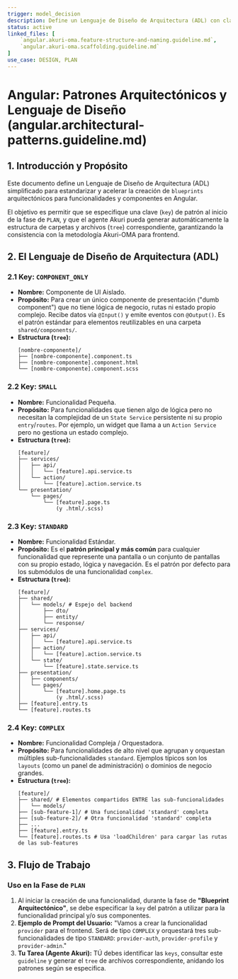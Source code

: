 ```yaml
---
trigger: model_decision
description: Define un Lenguaje de Diseño de Arquitectura (ADL) con claves (COMPONENT_ONLY, SMALL, STANDARD, COMPLEX) para generar rápidamente blueprints de funcionalidades en Angular, alineados con la metodología Akuri-OMA.
status: active
linked_files: [
    `angular.akuri-oma.feature-structure-and-naming.guideline.md`,
    `angular.akuri-oma.scaffolding.guideline.md`
]
use_case: DESIGN, PLAN
---
```


# Angular: Patrones Arquitectónicos y Lenguaje de Diseño (angular.architectural-patterns.guideline.md)

## 1. Introducción y Propósito

Este documento define un Lenguaje de Diseño de Arquitectura (ADL) simplificado para estandarizar y acelerar la creación de `blueprints` arquitectónicos para funcionalidades y componentes en Angular.

El objetivo es permitir que se especifique una clave (`key`) de patrón al inicio de la fase de `PLAN`, y que el agente Akuri pueda generar automáticamente la estructura de carpetas y archivos (`tree`) correspondiente, garantizando la consistencia con la metodología Akuri-OMA para frontend.

## 2. El Lenguaje de Diseño de Arquitectura (ADL)

### 2.1 Key: `COMPONENT_ONLY`

-   **Nombre:** Componente de UI Aislado.
-   **Propósito:** Para crear un único componente de presentación ("dumb component") que no tiene lógica de negocio, rutas ni estado propio complejo. Recibe datos vía `@Input()` y emite eventos con `@Output()`. Es el patrón estándar para elementos reutilizables en una carpeta `shared/components/`.
-   **Estructura (`tree`):**
    ```
    [nombre-componente]/
    ├── [nombre-componente].component.ts
    ├── [nombre-componente].component.html
    └── [nombre-componente].component.scss
    ```

### 2.2 Key: `SMALL`

-   **Nombre:** Funcionalidad Pequeña.
-   **Propósito:** Para funcionalidades que tienen algo de lógica pero no necesitan la complejidad de un `State Service` persistente ni su propio `entry`/`routes`. Por ejemplo, un widget que llama a un `Action Service` pero no gestiona un estado complejo.
-   **Estructura (`tree`):**
    ```
    [feature]/
    ├── services/
    │   ├── api/
    │   │   └── [feature].api.service.ts
    │   └── action/
    │       └── [feature].action.service.ts
    └── presentation/
        └── pages/
            └── [feature].page.ts
                (y .html/.scss)
    ```

### 2.3 Key: `STANDARD`

-   **Nombre:** Funcionalidad Estándar.
-   **Propósito:** Es el **patrón principal y más común** para cualquier funcionalidad que represente una pantalla o un conjunto de pantallas con su propio estado, lógica y navegación. Es el patrón por defecto para los submódulos de una funcionalidad `complex`.
-   **Estructura (`tree`):**
    ```
    [feature]/
    ├── shared/
    │   └── models/ # Espejo del backend
    │       ├── dto/
    │       ├── entity/
    │       └── response/
    ├── services/
    │   ├── api/
    │   │   └── [feature].api.service.ts
    │   ├── action/
    │   │   └── [feature].action.service.ts
    │   └── state/
    │       └── [feature].state.service.ts
    ├── presentation/
    │   ├── components/
    │   └── pages/
    │       └── [feature].home.page.ts
    │           (y .html/.scss)
    ├── [feature].entry.ts
    └── [feature].routes.ts
    ```

### 2.4 Key: `COMPLEX`

-   **Nombre:** Funcionalidad Compleja / Orquestadora.
-   **Propósito:** Para funcionalidades de alto nivel que agrupan y orquestan múltiples sub-funcionalidades `standard`. Ejemplos típicos son los `layouts` (como un panel de administración) o dominios de negocio grandes.
-   **Estructura (`tree`):**
    ```
    [feature]/
    ├── shared/ # Elementos compartidos ENTRE las sub-funcionalidades
    │   └── models/
    ├── [sub-feature-1]/ # Una funcionalidad 'standard' completa
    ├── [sub-feature-2]/ # Otra funcionalidad 'standard' completa
    ├── ...
    ├── [feature].entry.ts
    └── [feature].routes.ts # Usa 'loadChildren' para cargar las rutas de las sub-features
    ```

## 3. Flujo de Trabajo

### Uso en la Fase de `PLAN`

1.  Al iniciar la creación de una funcionalidad, durante la fase de **"Blueprint Arquitectónico"**, se debe especificar la `key` del patrón a utilizar para la funcionalidad principal y/o sus componentes.
2.  **Ejemplo de Prompt del Usuario:** "Vamos a crear la funcionalidad `provider` para el frontend. Será de tipo `COMPLEX` y orquestará tres sub-funcionalidades de tipo `STANDARD`: `provider-auth`, `provider-profile` y `provider-admin`."
3.  **Tu Tarea (Agente Akuri):** TÚ debes identificar las `keys`, consultar este `guideline` y generar el `tree` de archivos correspondiente, anidando los patrones según se especifica.